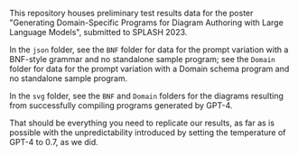 This repository houses preliminary test results data for the poster "Generating Domain-Specific Programs for Diagram Authoring with Large Language Models", submitted to SPLASH 2023. 

In the `json` folder, see the `BNF` folder for data for the prompt variation with a BNF-style grammar and no standalone sample program; see the `Domain` folder for data for the prompt variation with a Domain schema program and no standalone sample program.

In the `svg` folder, see the `BNF` and `Domain` folders for the diagrams resulting from successfully compiling programs generated by GPT-4.


That should be everything you need to replicate our results, as far as is possible with the unpredictability introduced by setting the temperature of GPT-4 to 0.7, as we did.
